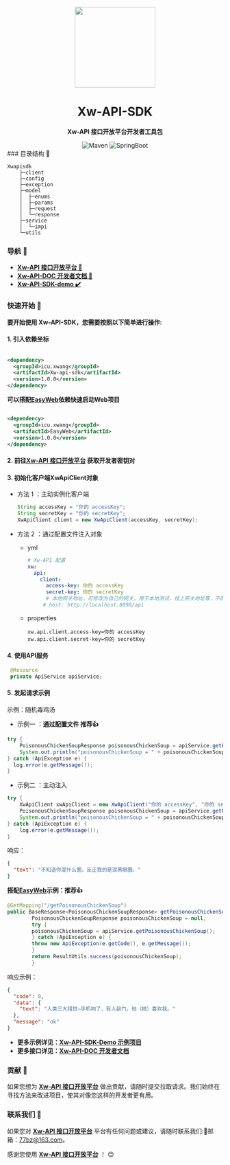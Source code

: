 <p align="center">
    <img src=https://images.xw998.top/xwapi-images/images/015023lWwAmvhFTb4CbC09.png width=188/>
</p>

<h1 align="center">Xw-API-SDK</h1>
<p align="center"><strong>Xw-API 接口开放平台开发者工具包</strong></p>

<div align="center">
    <img alt="Maven" src="https://raster.shields.io/badge/Maven-3.8.1-red.svg"/>
   <img alt="SpringBoot" src="https://raster.shields.io/badge/SpringBoot-2.7+-green.svg"/>
</div>
### 目录结构 📝

```text
Xwapisdk
    ├─client
    ├─config
    ├─exception
    ├─model
    │  ├─enums
    │  ├─params
    │  ├─request
    │  └─response
    ├─service
    │  └─impi
    └─utils
```

### 导航 🧭

- **[Xw-API 接口开放平台 🔗](https://api.xwang.icu/)**
- **[Xw-API-DOC 开发者文档 📖](https://doc.xwang.icu/)**
- **[Xw-API-SDK-demo ✔️](https://github.com/Iyhsy/Xw-api-sdk-demo/blob/master/src/main/java/icu/xwang/Xwapisdkdemo/controller/InvokeController.java)**

###  快速开始 🚀

**要开始使用 Xw-API-SDK，您需要按照以下简单进行操作:**

#### 1. 引入依赖坐标

```xml

<dependency>
  <groupId>icu.xwang</groupId>
  <artifactId>Xw-api-sdk</artifactId>
  <version>1.0.0</version>
</dependency>   
```

**可以搭配[EasyWeb](https://github.com/Iyhsy/EasyWeb)依赖快速启动Web项目**

```xml

<dependency>
  <groupId>icu.xwang</groupId>
  <artifactId>EasyWeb</artifactId>
  <version>1.0.0</version>
</dependency>
```

#### 2. 前往[Xw-API 接口开放平台](https://api.xwang.icu/) 获取开发者密钥对

#### 3. 初始化客户端XwApiClient对象

- 方法 1 ：主动实例化客户端

  ```java
  String accessKey = "你的 accessKey";
  String secretKey = "你的 secretKey";
  XwApiClient client = new XwApiClient(accessKey, secretKey);
  ```

- 方法 2 ：通过配置文件注入对象

  - yml

    ```yml
    # Xw-API 配置
    xw:
      api:
        client:
          access-key: 你的 accessKey
          secret-key: 你的 secretKey
          # 本地网关地址，可修改为自己的网关，用于本地测试，线上网关地址等，不配置默认平台的网关
         # host: http://localhost:8090/api
    ```
    
  - properties
  
    ```properties
    xw.api.client.access-key=你的 accessKey
    xw.api.client.secret-key=你的 secretKey
    ```

#### 4. 使用API服务

   ```java
    @Resource
    private ApiService apiService;
   ```

#### 5. 发起请求示例

示例：随机毒鸡汤

- 示例一 ：**通过配置文件 推荐👍**

```java
try {
    PoisonousChickenSoupResponse poisonousChickenSoup = apiService.getPoisonousChickenSoup();
    System.out.println("poisonousChickenSoup = " + poisonousChickenSoup);
} catch (ApiException e) {
  log.error(e.getMessage());
}
```

- 示例二 ：主动注入
```java
try {
    XwApiClient xwApiClient = new XwApiClient("你的 accessKey", "你的 secretKey");
    PoisonousChickenSoupResponse poisonousChickenSoup = apiService.getPoisonousChickenSoup(xwApiClient);
    System.out.println("poisonousChickenSoup = " + poisonousChickenSoup);
} catch (ApiException e) {
    log.error(e.getMessage());
}
```

响应：

```json
{
  "text": "不知道你混什么圈，反正我的是混黑眼圈。"
}
```

**搭配[EasyWeb](https://github.com/Iyhsy/EasyWeb)示例：推荐👍**

```java
@GetMapping("/getPoisonousChickenSoup")
public BaseResponse<PoisonousChickenSoupResponse> getPoisonousChickenSoup() {
        PoisonousChickenSoupResponse poisonousChickenSoup = null;
        try {
        poisonousChickenSoup = apiService.getPoisonousChickenSoup();
        } catch (ApiException e) {
        throw new ApiException(e.getCode(), e.getMessage());
        }
        return ResultUtils.success(poisonousChickenSoup);
        }
```

响应示例：

```json
{
  "code": 0,
  "data": {
    "text": "人类三大错觉—手机响了，有人敲门，他（她）喜欢我。"
  },
  "message": "ok"
}
```
- **更多示例详见：[Xw-API-SDK-Demo 示例项目](https://github.com/Iyhsy/Xw-api-sdk-demo/blob/master/src/main/java/icu/xwang/Xwapisdkdemo/controller/InvokeController.java)**
- **更多接口详见：[Xw-API-DOC 开发者文档](https://doc.xwang.icu/)**

### 贡献 🤝

如果您想为 **[Xw-API 接口开放平台](https://api.xwang.icu/)**  做出贡献，请随时提交拉取请求。我们始终在寻找方法来改进项目，使其对像您这样的开发者更有用。

### 联系我们 📩

如果您对 **[Xw-API 接口开放平台](https://api.xwang.icu/)**  平台有任何问题或建议，请随时联系我们:📩邮箱：77bz@163.com。

感谢您使用 **[Xw-API 接口开放平台](https://api.xwang.icu/)**  ！ 😊
